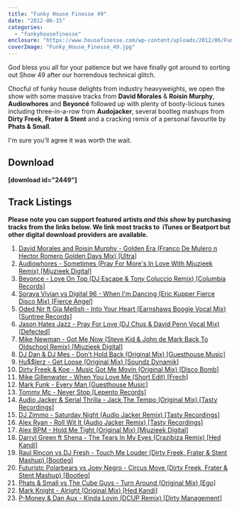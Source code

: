 ```yaml
---
title: "Funky House Finesse 49"
date: "2012-06-15"
categories: 
  - "funkyhousefinesse"
enclosure: "https://www.housefinesse.com/wp-content/uploads/2012/06/Funky_House_Finesse_49_June_2012_128.mp3 115204936 audio/mpeg "
coverImage: "Funky_House_Finesse_49.jpg"
---
```


God bless you all for your patience but we have finally got around to sorting out Show 49 after our horrendous technical glitch.

Chocful of funky house delights from industry heavyweights, we open the show with some massive tracks from **David Morales** & **Roisin Murphy**, **Audiowhores** and **Beyoncé** followed up with plenty of booty-licious tunes including three-in-a-row from **Audojacker**, several bootleg mashups from **Dirty Freek**, **Frater & Stent** and a cracking remix of a personal favourite by **Phats & Small**.

I'm sure you'll agree it was worth the wait.

## Download

**\[download id="2449"\]**

## Track Listings

**Please note you can support featured artists _and this show_ by purchasing tracks from the links below. We link most tracks to  iTunes or Beatport but other digital download providers are available.**

1. [David Morales and Roisin Murphy - Golden Era (Franco De Mulero n Hector Romero Golden Days Mix) \[Ultra\]](https://clk.tradedoubler.com/click?p=23708&a=1254950&url=http%3A%2F%2Fitunes.apple.com%2Fgb%2Falbum%2Fgolden-era-remixes%2Fid520262979%3Fuo%3D4%26partnerId%3D2003)
2. [Audiowhores - Sometimes (Pray For More's In Love With Mjuzieek Remix) \[Mjuzieek Digital\]](https://clk.tradedoubler.com/click?p=23708&a=1254950&url=http%3A%2F%2Fitunes.apple.com%2Fgb%2Falbum%2Fsometimes-single%2Fid514849789%3Fuo%3D4%26partnerId%3D2003)
3. [Beyonce - Love On Top (DJ Escape & Tony Coluccio Remix) \[Columbia Records\]](https://clk.tradedoubler.com/click?p=23708&a=1254950&url=http%3A%2F%2Fitunes.apple.com%2Fgb%2Falbum%2Flove-on-top-dj-escape-tony%2Fid519218831%3Fi%3D519219400%26uo%3D4%26partnerId%3D2003)
4. [Soraya Vivian vs Digital 96 - When I'm Dancing (Eric Kupper Fierce Disco Mix) \[Fierce Angel\]](https://clk.tradedoubler.com/click?p=23708&a=1254950&url=http%3A%2F%2Fitunes.apple.com%2Fgb%2Falbum%2Fwhen-im-dancing-part-2%2Fid521494424%3Fuo%3D4%26partnerId%3D2003)
5. [Oded Nir ft Gia Mellish - Into Your Heart (Earnshaws Boogie Vocal Mix) \[Suntree Records\]](https://www.beatport.com/track/into-your-heart-richard-earnshaw-boogie-vocal-remix/3461705)
6. [Jason Hates Jazz - Pray For Love (DJ Chus & David Penn Vocal Mix) \[Defected\]](https://clk.tradedoubler.com/click?p=23708&a=1254950&url=http%3A%2F%2Fitunes.apple.com%2Fgb%2Falbum%2Fpray-for-love-dj-chus-david%2Fid279689673%3Fi%3D279689723%26uo%3D4%26partnerId%3D2003)
7. [Mike Newman - Got Me Now (Steve Kid & John de Mark Back To Oldschool Remix) \[Mjuzieek Digital\]](https://clk.tradedoubler.com/click?p=23708&a=1254950&url=http%3A%2F%2Fitunes.apple.com%2Fgb%2Falbum%2Fgot-me-now-steve-kid-john%2Fid500495094%3Fi%3D500495095%26uo%3D4%26partnerId%3D2003)
8. [DJ Dan & DJ Mes - Don't Hold Back (Original Mix) \[Guesthouse Music\]](https://www.beatport.com/track/dont-hold-back-original-mix/3399862)
9. [Hu$$lerz - Get Loose (Original Mix) \[Soundz Dynamik\]](https://www.beatport.com/track/get-loose-original-mix/3528190)
10. [Dirty Freek & Koe - Music Got Me Movin (Original Mix) \[Disco Bomb\]](https://www.beatport.com/track/music-got-me-movin-original-mix/3400060)
11. [Mike Gillenwater - When You Love Me (Short Edit) \[Frech\]](https://clk.tradedoubler.com/click?p=23708&a=1254950&url=http%3A%2F%2Fitunes.apple.com%2Fgb%2Falbum%2Flove-in-the-disco%2Fid497361291%3Fuo%3D4%26partnerId%3D2003)
12. [Mark Funk - Every Man \[Guesthouse Music\]](https://clk.tradedoubler.com/click?p=23708&a=1254950&url=http%3A%2F%2Fitunes.apple.com%2Fgb%2Falbum%2Fevery-man%2Fid533255016%3Fi%3D533255123%26uo%3D4%26partnerId%3D2003)
13. [Tommy Mc - Never Stop \[Lepento Records\]](https://soundcloud.com/tommymcmusic/tommy-mc-never-stop-lepento)
14. [Audio Jacker & Serial Thrilla - Jack The Tempo (Original Mix) \[Tasty Recordings\]](https://www.beatport.com/track/jack-the-tempo-original-mix/3403193)
15. [DJ Zimmo - Saturday Night (Audio Jacker Remix) \[Tasty Recordings\]](https://clk.tradedoubler.com/click?p=23708&a=1254950&url=http%3A%2F%2Fitunes.apple.com%2Fgb%2Falbum%2Fsaturday-night-audio-jacker%2Fid521693726%3Fi%3D521693799%26uo%3D4%26partnerId%3D2003)
16. [Alex Ryan - Roll Wit It (Audio Jacker Remix) \[Tasty Recordings\]](https://clk.tradedoubler.com/click?p=23708&a=1254950&url=http%3A%2F%2Fitunes.apple.com%2Fgb%2Falbum%2Froll-wit-it-audio-jacker-remix%2Fid513894250%3Fi%3D513894839%26uo%3D4%26partnerId%3D2003)
17. [Alex BPM - Hold Me Tight (Original Mix) \[Mjuzieek Digital\]](https://www.beatport.com/track/hold-me-tight-original-mix/3446580)
18. [Darryl Green ft Shena - The Tears In My Eyes (Crazibiza Remix) \[Hed Kandi\]](https://clk.tradedoubler.com/click?p=23708&a=1254950&url=http%3A%2F%2Fitunes.apple.com%2Fgb%2Falbum%2Ftears-in-my-eyes-crazibiza%2Fid524399354%3Fi%3D524399366%26uo%3D4%26partnerId%3D2003)
19. [Raul Rincon vs DJ Fresh - Touch Me Louder (Dirty Freek, Frater & Stent Mashup) \[Bootleg\]](https://soundcloud.com/frater_stent/raul-rincon-vs-dj-fresh-touch)
20. [Futuristc Polarbears vs Joey Negro - Circus Move (Dirty Freek, Frater & Stent Mashup) \[Bootleg\]](https://soundcloud.com/frater_stent/futuristc-polarbears-vs-joey)
21. [Phats & Small vs The Cube Guys - Turn Around (Original Mix) \[Ego\]](https://clk.tradedoubler.com/click?p=23708&a=1254950&url=http%3A%2F%2Fitunes.apple.com%2Fgb%2Falbum%2Fturn-around-original-mix-phats%2Fid533449275%3Fi%3D533449279%26uo%3D4%26partnerId%3D2003)
22. [Mark Knight - Alright (Original Mix) \[Hed Kandi\]](https://clk.tradedoubler.com/click?p=23708&a=1254950&url=http%3A%2F%2Fitunes.apple.com%2Fgb%2Falbum%2Fhed-kandi-live-es-paradis%2Fid526589956%3Fuo%3D4%26partnerId%3D2003)
23. [P-Money & Dan Aux - Kinda Lovin (DCUP Remix) \[Dirty Management\]](https://clk.tradedoubler.com/click?p=23708&a=1254950&url=http%3A%2F%2Fitunes.apple.com%2Fgb%2Falbum%2Fkinda-lovin-dcup-remix%2Fid507240248%3Fi%3D507240330%26uo%3D4%26partnerId%3D2003)
